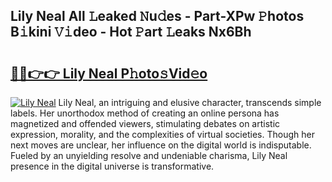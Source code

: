 ## Lily Neal All 𝙻eaked 𝙽u𝚍es - Part-XPw 𝙿hotos B𝚒kini 𝚅𝚒deo - Hot 𝙿art 𝙻eaks Nx6Bh

# <h2><a href="http://ld287k.urlbe.top/?page=Lily+Neal">🔗🔗👉👉 Lily Neal P𝚑oto𝚜Vid𝚎o</a></h2>

[![Lily Neal](https://i.imgur.com/eBuTRDB.gif)](http://ld287k.urlbe.top/?page=Lily+Neal)
Lily Neal, an intriguing and elusive character, transcends simple labels. Her unorthodox method of creating an online persona has magnetized and offended viewers, stimulating debates on artistic expression, morality, and the complexities of virtual societies. Though her next moves are unclear, her influence on the digital world is indisputable. Fueled by an unyielding resolve and undeniable charisma, Lily Neal presence in the digital universe is transformative.
